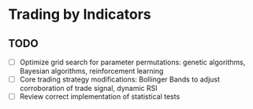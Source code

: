 # Trading by Indicators

## TODO
- [ ] Optimize grid search for parameter permutations: genetic algorithms, Bayesian algorithms, reinforcement learning
- [ ] Core trading strategy modifications: Bollinger Bands to adjust corroboration of trade signal, dynamic RSI
- [ ] Review correct implementation of statistical tests
